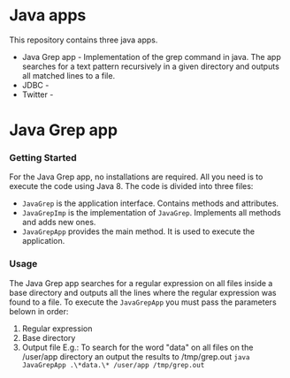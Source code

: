 # Java apps
This repository contains three java apps.
- Java Grep app - Implementation of the grep command in java. The app searches for a text pattern recursively in a given directory and outputs all matched lines to a file.
- JDBC -
- Twitter - 

# Java Grep app
### Getting Started
For the Java Grep app, no installations are required. All you need is to execute the code using Java 8.
The code is divided into three files:
 - `JavaGrep` is the application interface. Contains methods and attributes.
 - `JavaGrepImp` is the implementation of `JavaGrep`. Implements all methods and adds new ones.
 - `JavaGrepApp` provides the main method. It is used to execute the application.

### Usage
The Java Grep app searches for a regular expression on all files inside a base directory and outputs all the lines where the regular expression was found to a file.
To execute the `JavaGrepApp` you must pass the parameters belown in order:
 1. Regular expression
 2. Base directory
 3. Output file
E.g.: To search for the word "data" on all files on the /user/app directory an output the results to /tmp/grep.out 
 `java JavaGrepApp .\*data.\* /user/app /tmp/grep.out`
<!--stackedit_data:
eyJoaXN0b3J5IjpbLTEwNzY3NzQ2NzhdfQ==
-->